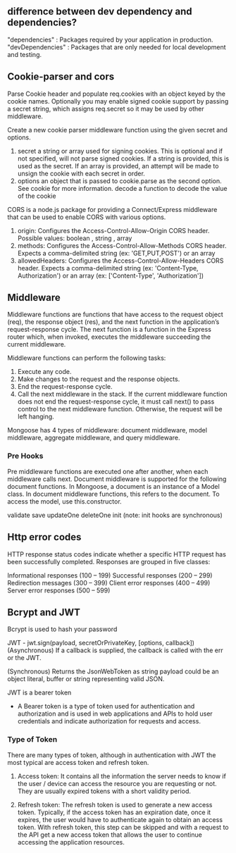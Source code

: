 ## difference between dev dependency and dependencies?
"dependencies" : Packages required by your application in production. 
"devDependencies" : Packages that are only needed for local development 
and testing.

## Cookie-parser and cors
Parse Cookie header and populate req.cookies with an object keyed by the 
cookie names. Optionally you may enable signed cookie support by passing 
a secret string, which assigns req.secret so it may be used by other 
middleware.

Create a new cookie parser middleware function using the given secret 
and options.

1) secret a string or array used for signing cookies. This is optional 
and if not specified, will not parse signed cookies. If a string is 
provided, this is used as the secret. If an array is provided, an 
attempt will be made to unsign the cookie with each secret in order.
2) options an object that is passed to cookie.parse as the second 
option. See cookie for more information.
decode a function to decode the value of the cookie

CORS is a node.js package for providing a Connect/Express middleware 
that can be used to enable CORS with various options.
1) origin: Configures the Access-Control-Allow-Origin CORS header. 
Possible values: boolean , string , array
2) methods: Configures the Access-Control-Allow-Methods CORS header. 
Expects a comma-delimited string (ex: 'GET,PUT,POST') or an array
3) allowedHeaders: Configures the Access-Control-Allow-Headers CORS 
header. Expects a comma-delimited string (ex: 'Content-Type,
Authorization') or an array (ex: ['Content-Type', 'Authorization'])

## Middleware 
Middleware functions are functions that have access to the request object (req), the response object (res), and the next function in the application’s request-response cycle. The next function is a function in the Express router which, when invoked, executes the middleware succeeding the current middleware.

Middleware functions can perform the following tasks:

1) Execute any code.
2) Make changes to the request and the response objects.
3) End the request-response cycle.
4) Call the next middleware in the stack.
If the current middleware function does not end the request-response cycle, it must call next() to pass control to the next middleware function. Otherwise, the request will be left hanging.

Mongoose has 4 types of middleware: document middleware, model middleware, aggregate middleware, and query middleware.
### Pre Hooks
Pre middleware functions are executed one after another, when each middleware calls next.
Document middleware is supported for the following document functions. In Mongoose, a document is an instance of a Model class. In 
document middleware functions, this refers to the document. To access the model, use this.constructor.

validate
save
updateOne
deleteOne
init (note: init hooks are synchronous)

## Http error codes
HTTP response status codes indicate whether a specific HTTP request has been successfully completed. Responses are grouped in five 
classes:

Informational responses (100 – 199)
Successful responses (200 – 299)
Redirection messages (300 – 399)
Client error responses (400 – 499)
Server error responses (500 – 599)

## Bcrypt and JWT
Bcrypt is used to hash your password

JWT -
jwt.sign(payload, secretOrPrivateKey, [options, callback])
(Asynchronous) If a callback is supplied, the callback is called with the err or the JWT.

(Synchronous) Returns the JsonWebToken as string
payload could be an object literal, buffer or string representing valid JSON.

JWT is a bearer token
- A Bearer token is a type of token used for authentication and authorization and is used in web applications and APIs to hold user 
credentials and indicate authorization for requests and access.


### Type of Token
There are many types of token, although in authentication with JWT the most typical are access token and refresh token.

1) Access token: It contains all the information the server needs to know if the user / device can access the resource you are
requesting or not. They are usually expired tokens with a short validity period.

2) Refresh token: The refresh token is used to generate a new access token. Typically, if the access token has an expiration date, once 
it expires, the user would have to authenticate again to obtain an access token. With refresh token, this step can be skipped and with 
a request to the API get a new access token that allows the user to continue accessing the application resources.

